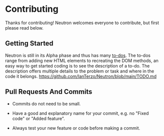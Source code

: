 
# Contributing

Thanks for contributing! Neutron welcomes everyone to contribute, but first please read below.

## Getting Started

Neutron is still in its Alpha phase and thus has many [to-dos](https://github.com/IanTerzo/Neutron/blob/main/TODO.md). The to-dos range from adding new HTML elements to recreating the DOM methods,  an easy way to get started coding is to see the description of a to-do. The description offers multiple details to the problem or task and where in the code it belongs. https://github.com/IanTerzo/Neutron/blob/main/TODO.md


## Pull Requests And Commits 

- Commits do not need to be small. 

- Have a good and explanatory name for your commit, e.g. no "Fixed code" or "Added feature".
  
- Always test your new feature or code before making a commit.  

